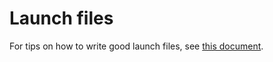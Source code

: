 # Launch files

For tips on how to write good launch files, see [this document](http://wiki.ros.org/ROS/Tutorials/Roslaunch%20tips%20for%20larger%20projects).
